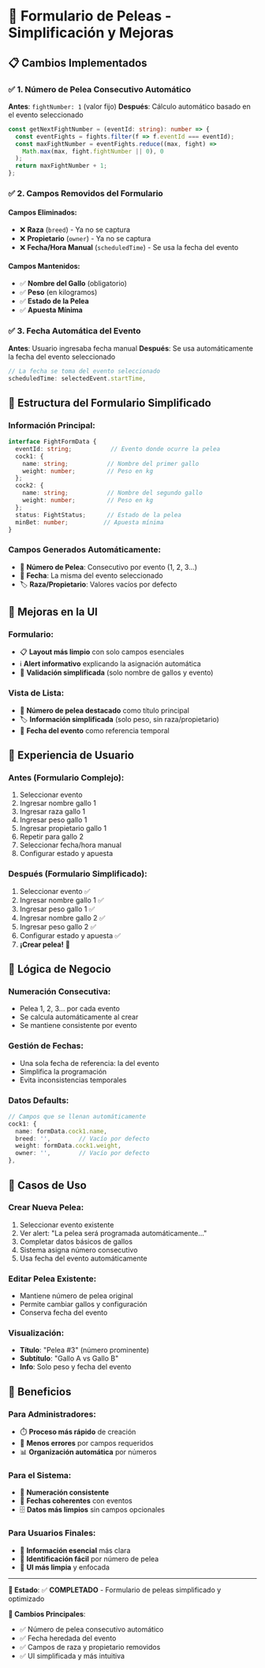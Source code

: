# 🥊 Formulario de Peleas - Simplificación y Mejoras

## 📋 Cambios Implementados

### ✅ 1. Número de Pelea Consecutivo Automático
**Antes**: `fightNumber: 1` (valor fijo)
**Después**: Cálculo automático basado en el evento seleccionado

```typescript
const getNextFightNumber = (eventId: string): number => {
  const eventFights = fights.filter(f => f.eventId === eventId);
  const maxFightNumber = eventFights.reduce((max, fight) => 
    Math.max(max, fight.fightNumber || 0), 0
  );
  return maxFightNumber + 1;
};
```

### ✅ 2. Campos Removidos del Formulario

#### **Campos Eliminados**:
- ❌ **Raza** (`breed`) - Ya no se captura
- ❌ **Propietario** (`owner`) - Ya no se captura  
- ❌ **Fecha/Hora Manual** (`scheduledTime`) - Se usa la fecha del evento

#### **Campos Mantenidos**:
- ✅ **Nombre del Gallo** (obligatorio)
- ✅ **Peso** (en kilogramos)
- ✅ **Estado de la Pelea**
- ✅ **Apuesta Mínima**

### ✅ 3. Fecha Automática del Evento
**Antes**: Usuario ingresaba fecha manual
**Después**: Se usa automáticamente la fecha del evento seleccionado

```typescript
// La fecha se toma del evento seleccionado
scheduledTime: selectedEvent.startTime,
```

## 🎯 Estructura del Formulario Simplificado

### **Información Principal**:
```typescript
interface FightFormData {
  eventId: string;           // Evento donde ocurre la pelea
  cock1: {
    name: string;           // Nombre del primer gallo
    weight: number;         // Peso en kg
  };
  cock2: {
    name: string;           // Nombre del segundo gallo  
    weight: number;         // Peso en kg
  };
  status: FightStatus;      // Estado de la pelea
  minBet: number;          // Apuesta mínima
}
```

### **Campos Generados Automáticamente**:
- 🔢 **Número de Pelea**: Consecutivo por evento (1, 2, 3...)
- 📅 **Fecha**: La misma del evento seleccionado
- 🏷️ **Raza/Propietario**: Valores vacíos por defecto

## 🎨 Mejoras en la UI

### **Formulario**:
- 📋 **Layout más limpio** con solo campos esenciales
- ℹ️ **Alert informativo** explicando la asignación automática
- 🚨 **Validación simplificada** (solo nombre de gallos y evento)

### **Vista de Lista**:
- 🔢 **Número de pelea destacado** como título principal
- 🏷️ **Información simplificada** (solo peso, sin raza/propietario)
- 📅 **Fecha del evento** como referencia temporal

## 📱 Experiencia de Usuario

### **Antes** (Formulario Complejo):
1. Seleccionar evento
2. Ingresar nombre gallo 1
3. Ingresar raza gallo 1
4. Ingresar peso gallo 1  
5. Ingresar propietario gallo 1
6. Repetir para gallo 2
7. Seleccionar fecha/hora manual
8. Configurar estado y apuesta

### **Después** (Formulario Simplificado):
1. Seleccionar evento ✅
2. Ingresar nombre gallo 1 ✅
3. Ingresar peso gallo 1 ✅
4. Ingresar nombre gallo 2 ✅
5. Ingresar peso gallo 2 ✅
6. Configurar estado y apuesta ✅
7. **¡Crear pelea!** 🎉

## 🔄 Lógica de Negocio

### **Numeración Consecutiva**:
- Pelea 1, 2, 3... por cada evento
- Se calcula automáticamente al crear
- Se mantiene consistente por evento

### **Gestión de Fechas**:
- Una sola fecha de referencia: la del evento
- Simplifica la programación
- Evita inconsistencias temporales

### **Datos Defaults**:
```typescript
// Campos que se llenan automáticamente
cock1: {
  name: formData.cock1.name,
  breed: '',        // Vacío por defecto
  weight: formData.cock1.weight,
  owner: '',        // Vacío por defecto
},
```

## 🎯 Casos de Uso

### **Crear Nueva Pelea**:
1. Seleccionar evento existente
2. Ver alert: "La pelea será programada automáticamente..."
3. Completar datos básicos de gallos
4. Sistema asigna número consecutivo
5. Usa fecha del evento automáticamente

### **Editar Pelea Existente**:
- Mantiene número de pelea original
- Permite cambiar gallos y configuración
- Conserva fecha del evento

### **Visualización**:
- **Título**: "Pelea #3" (número prominente)
- **Subtítulo**: "Gallo A vs Gallo B"  
- **Info**: Solo peso y fecha del evento

## 🚀 Beneficios

### **Para Administradores**:
- ⏱️ **Proceso más rápido** de creación
- 🎯 **Menos errores** por campos requeridos
- 📊 **Organización automática** por números

### **Para el Sistema**:
- 🔢 **Numeración consistente** 
- 📅 **Fechas coherentes** con eventos
- 🗄️ **Datos más limpios** sin campos opcionales

### **Para Usuarios Finales**:
- 🎯 **Información esencial** más clara
- 🔢 **Identificación fácil** por número de pelea
- 📱 **UI más limpia** y enfocada

---

**🎉 Estado**: ✅ **COMPLETADO** - Formulario de peleas simplificado y optimizado

**🔗 Cambios Principales**:
- ✅ Número de pelea consecutivo automático
- ✅ Fecha heredada del evento
- ✅ Campos de raza y propietario removidos
- ✅ UI simplificada y más intuitiva
